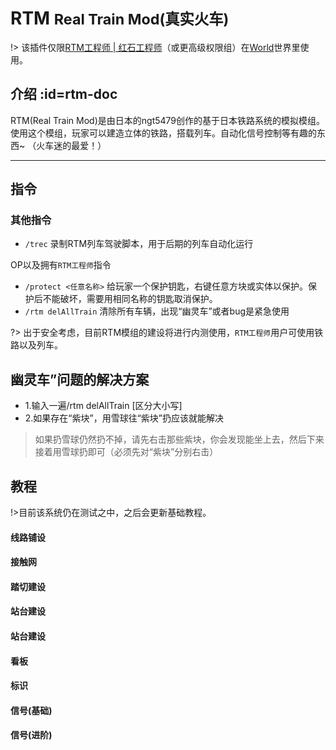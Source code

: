 # RTM <small>Real Train Mod(真实火车)</small>

!> 该插件仅限[RTM工程师 | 红石工程师](/welcome/groups.md)（或更高级权限组）在[World](/welcome/servers.md)世界里使用。

## 介绍 :id=rtm-doc

   RTM(Real Train Mod)是由日本的ngt5479创作的基于日本铁路系统的模拟模组。使用这个模组，玩家可以建造立体的铁路，搭载列车。自动化信号控制等有趣的东西~ （火车迷的最爱！）
   
----


## 指令



### 其他指令

- `/trec` 录制RTM列车驾驶脚本，用于后期的列车自动化运行

OP以及拥有`RTM工程师`指令
- `/protect <任意名称>` 给玩家一个保护钥匙，右键任意方块或实体以保护。保护后不能破坏，需要用相同名称的钥匙取消保护。
- `/rtm delAllTrain` 清除所有车辆，出现“幽灵车”或者bug是紧急使用

?> 出于安全考虑，目前RTM模组的建设将进行内测使用，`RTM工程师`用户可使用铁路以及列车。

## 幽灵车”问题的解决方案
- 1.输入一遍/rtm delAllTrain [区分大小写]
- 2.如果存在“紫块”，用雪球往“紫块”扔应该就能解决

>如果扔雪球仍然扔不掉，请先右击那些紫块，你会发现能坐上去，然后下来接着用雪球扔即可（必须先对“紫块”分别右击）

## 教程

!>目前该系统仍在测试之中，之后会更新基础教程。

#### 线路铺设



#### 接触网



#### 踏切建设



#### 站台建设



#### 站台建设



#### 看板



#### 标识



#### 信号(基础)



#### 信号(进阶)
